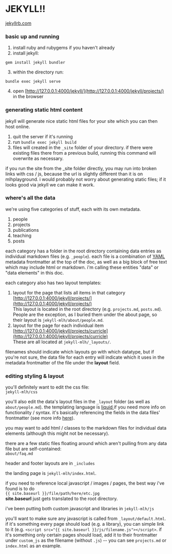 # JEKYLL!!
[jekyllrb.com](https://jekyllrb.com/)

### basic up and running
1. install ruby and rubygems if you haven't already
2. install jekyll:  
```
gem install jekyll bundler
```
3. within the directory run:  
```
bundle exec jekyll serve
```
4. open [http://127.0.0.1:4000/jekyll/](http://127.0.0.1:4000/jekyll/projects/) in the browser

### generating static html content
jekyll will generate nice static html files for your site which you can then host online.

1. quit the server if it's running
2. run `bundle exec jekyll build`
3. files will created in the `_site` folder of your directory. if there were existing files there from a previous build, running this command will overwrite as necessary. 

if you run the site from the _site folder directly, you may run into broken links with css / js, because the url is slightly different than it is on mlhplayground. i would probably not worry about generating static files; if it looks good via jekyll we can make it work.

### where's all the data
we're using five categories of stuff, each with its own metadata.

1. people
2. projects
3. publications
4. teaching
5. posts

each category has a folder in the root directory containing data entries as individual markdown files (e.g. `_people`). each file is a combination of [YAML](http://docs.ansible.com/ansible/YAMLSyntax.html) metadata frontmatter at the top of the doc, as well as a big block of free text which may include html or markdown. i'm calling these entities "data" or "data elements" in this doc.

each category also has two layout templates:

1. layout for the page that lists all items in that category  
[http://127.0.0.1:4000/jekyll/projects/](http://127.0.0.1:4000/jekyll/projects/)  
This layout is located in the root directory (e.g. `projects.md`, `posts.md`).   
People are the exception, as I buried them under the about page, so their layout is `jekyll-mlh/about/people.md`.
2. layout for the page for each individual item  
[http://127.0.0.1:4000/jekyll/projects/curricle](http://127.0.0.1:4000/jekyll/projects/curricle)  
These are all located at `jekyll-mlh/_layouts/`. 

filenames should indicate which layouts go with which datatype, but if you're not sure, the data file for each entry will indicate which it uses in the metadata frontmatter of the file under the **layout** field. 
 

### editing styling & layout

you'll definitely want to edit the css file:  
`jekyll-mlh/css`

you'll also edit the data's layout files in the `_layout` folder (as well as `about/people.md`). the templating language is [liquid ](http://shopify.github.io/liquid/) if you need more info on functionality / syntax. it's basically referencing the fields in the data files' frontmatter (see more info [here](https://jekyllrb.com/docs/frontmatter/)).

you may want to add html / classes to the markdown files for individual data elements (although this might not be necessary).

there are a few static files floating around which aren't pulling from any data file but are self-contained:  
`about/faq.md`

header and footer layouts are in `_includes`

the landing page is `jekyll-mlh/index.html`. 

if you need to reference local javascript / images / pages, the best way i've found is to do   
`{{ site.baseurl }}/file/path/here/etc.jpg`   
**site.baseurl** just gets translated to the root directory.

i've been putting both custom javascript and libraries in `jekyll-mlh/js`  

you'll want to make sure any javascript is called from `_layout/default.html`. if it's something every page should load (e.g. a library), you can simple link to it (e.g. `<script src="{{ site.baseurl }}/js/filename.js"></script>`. if it's something only certain pages should load, add it to their frontmatter under `custom_js` as the filename (without `.js`) -- you can see `projects.md` or `index.html` as an example.



